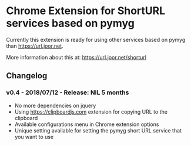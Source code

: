 # Chrome Extension for ShortURL services based on pymyg

Currently this extension is ready for using other services based on pymyg than https://url.joor.net.

More information about this at: https://url.joor.net/shorturl

## Changelog

### v0.4 - 2018/07/12 - Release: NIL 5 months
* No more dependencies on jquery
* Using https://clipboardjs.com extension for copying URL to the clipboard
* Available configurations menu in Chrome extension options
* Unique setting available for setting the pymyg short URL service that you want to use